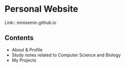 # Personal Website
Link:: minisemin.github.io

## Contents
- About & Profile
- Study notes related to Computer Science and Biology
- My Projects

